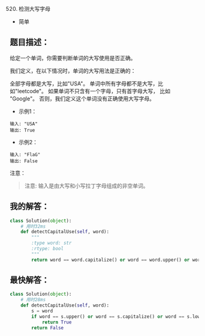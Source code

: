 520. 检测大写字母

- 简单

## 题目描述：
给定一个单词，你需要判断单词的大写使用是否正确。

我们定义，在以下情况时，单词的大写用法是正确的：

全部字母都是大写，比如"USA"。
单词中所有字母都不是大写，比如"leetcode"。
如果单词不只含有一个字母，只有首字母大写， 比如 "Google"。
否则，我们定义这个单词没有正确使用大写字母。

- 示例1：

```
输入: "USA"
输出: True
```

- 示例2：

```
输入: "FlaG"
输出: False
```

注意：
> 注意: 输入是由大写和小写拉丁字母组成的非空单词。

## 我的解答：
``` python
class Solution(object):
    # 用时32ms
    def detectCapitalUse(self, word):
        """
        :type word: str
        :rtype: bool
        """
        return word == word.capitalize() or word == word.upper() or word == word.lower()
```

## 最快解答：
``` python
class Solution(object):
    # 用时28ms
    def detectCapitalUse(self, word):
        s = word
        if word == s.upper() or word == s.capitalize() or word == s.lower():
            return True
        return False

```
